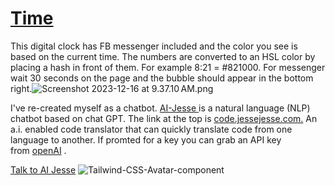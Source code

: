 # <a href="https://clock.sudo-self.com/">Time</a>
This digital clock has FB messenger included and the color you see is based on the current time. The numbers are converted to an HSL color by placing a hash in front of them. For example  8:21 = #821000. For messenger wait 30 seconds on the page and the bubble should appear in the bottom right.![Screenshot 2023-12-16 at 9.37.10 AM.png](/Screenshot%202023-12-16%20at%209.37.10%E2%80%AFAM.png)

  I've re-created myself as a chatbot.&nbsp;<a href="https://ai.jessejesse.com" class="text-primary">AI-Jesse&nbsp;</a>is a natural language (NLP) chatbot based on chat GPT. The link at the top is&nbsp;<a href="https://code.jessejesse.com" class="text-primary">code.jessejesse.com.</a>&nbsp;An a.i. enabled code translator that can quickly translate code from one language to another. If promted for a key you can grab an API key from&nbsp;<a href="https://openai.com" class="text-primary">openAI</a>&nbsp;.</p>

  [Talk to AI Jesse](https://ai.jessejesse.com)
    <img src="https://pub-c1de1cb456e74d6bbbee111ba9e6c757.r2.dev/ai%20j.png" alt="Tailwind-CSS-Avatar-component" />
      <generic-panel>



